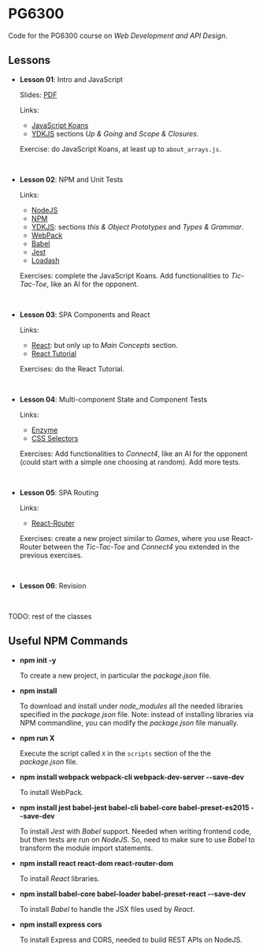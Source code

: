 # PG6300
Code for the PG6300 course on *Web Development and API Design*.

## Lessons

* **Lesson 01**: Intro and JavaScript

  Slides: [PDF](docs/slides/lesson_01.pdf)  

  Links:
  * [JavaScript Koans](https://github.com/liammclennan/JavaScript-Koans)      
  * [YDKJS](https://github.com/getify/You-Dont-Know-JS)
    sections *Up & Going* and *Scope & Closures*.  

  Exercise: do JavaScript Koans, at least up to `about_arrays.js`.

<br />

* **Lesson 02**: NPM and Unit Tests

  Links:
  * [NodeJS](https://nodejs.org/en/)
  * [NPM](https://www.npmjs.com/) 
  * [YDKJS](https://github.com/getify/You-Dont-Know-JS):
      sections *this & Object Prototypes* and *Types & Grammar*.
  * [WebPack](https://webpack.js.org/guides/getting-started/#basic-setup)
  * [Babel](https://babeljs.io/)
  * [Jest](https://github.com/facebook/jest)
  * [Loadash](https://lodash.com)

  Exercises: complete the JavaScript Koans.
  Add functionalities to *Tic-Tac-Toe*, like an AI for the opponent.

<br />

* **Lesson 03**: SPA Components and React

    Links:
    * [React](https://reactjs.org/docs/thinking-in-react.html):
    but only up to *Main Concepts* section.
    * [React Tutorial](https://reactjs.org/tutorial/tutorial.html)
    
    Exercises: do the React Tutorial. 

<br />

* **Lesson 04**: Multi-component State and Component Tests 

    Links:
    * [Enzyme](https://github.com/airbnb/enzyme/blob/master/docs/api/mount.md)
    * [CSS Selectors](https://www.w3schools.com/cssref/css_selectors.asp)

    Exercises: Add functionalities to *Connect4*, like an AI for the opponent 
    (could start with a simple one choosing at random).
    Add more tests.

<br />

* **Lesson 05**: SPA Routing

    Links:
    * [React-Router](https://reacttraining.com/react-router)

    Exercises: create a new project similar to *Games*, where you use
    React-Router between the *Tic-Tac-Toe* and *Connect4* you extended
    in the previous exercises. 

<br />

* **Lesson 06**: Revision


<br />


TODO: rest of the classes

## Useful NPM Commands

* **npm init -y**

  To create a new project, in particular the *package.json* file.

* **npm install**

  To download and install under *node_modules* all the needed libraries
  specified in the *package.json* file.
  Note: instead of installing libraries via NPM commandline, you
  can modify the *package.json* file manually.

* **npm run X**

  Execute the script called `X`  in the `scripts` section of
  the the *package.json* file.

* **npm install webpack webpack-cli webpack-dev-server --save-dev**

  To install WebPack.

* **npm install jest babel-jest babel-cli babel-core babel-preset-es2015 --save-dev**

  To install *Jest* with *Babel* support.
  Needed when writing frontend code, but then tests are run on
  *NodeJS*. So, need to make sure to use *Babel* to transform the
  module import statements.

* **npm install react react-dom react-router-dom**

  To install *React* libraries.

* **npm install babel-core babel-loader  babel-preset-react  --save-dev**

  To install *Babel* to handle the JSX files used by *React*.
  
* **npm install express cors**
  
  To install Express and CORS, needed to build REST APIs on NodeJS.   
